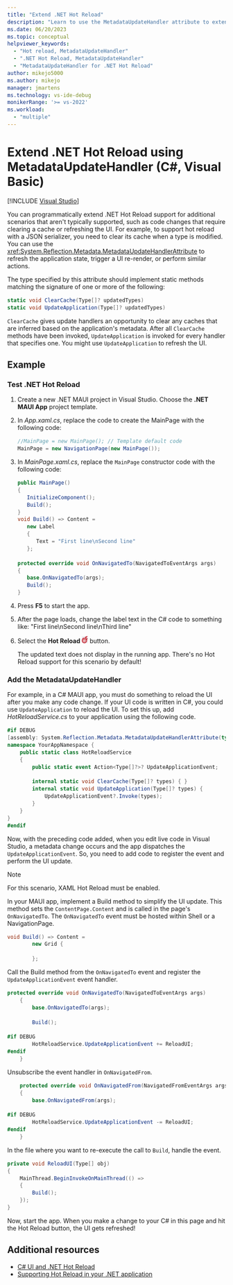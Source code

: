 ```yaml
---
title: "Extend .NET Hot Reload"
description: "Learn to use the MetadataUpdateHandler attribute to extend .NET Hot Reload to support additional scenarios."
ms.date: 06/20/2023
ms.topic: conceptual
helpviewer_keywords:
  - "Hot reload, MetadataUpdateHandler"
  - ".NET Hot Reload, MetadataUpdateHandler"
  - "MetadataUpdateHandler for .NET Hot Reload"
author: mikejo5000
ms.author: mikejo
manager: jmartens
ms.technology: vs-ide-debug
monikerRange: '>= vs-2022'
ms.workload:
  - "multiple"
---
```

# Extend .NET Hot Reload using MetadataUpdateHandler (C#, Visual Basic)

 [!INCLUDE [Visual Studio](~/includes/applies-to-version/vs-windows-only.md)]

You can programmatically extend .NET Hot Reload support for additional scenarios that aren't typically supported, such as code changes that require clearing a cache or refreshing the UI. For example, to support hot reload with a JSON serializer, you need to clear its cache when a type is modified. You can use the <xref:System.Reflection.Metadata.MetadataUpdateHandlerAttribute> to refresh the application state, trigger a UI re-render, or perform similar actions.

The type specified by this attribute should implement static methods matching the signature of one or more of the following:

```csharp
static void ClearCache(Type[]? updatedTypes)
static void UpdateApplication(Type[]? updatedTypes)
```

`ClearCache` gives update handlers an opportunity to clear any caches that are inferred based on the application's metadata. After all `ClearCache` methods have been invoked, `UpdateApplication` is invoked for every handler that specifies one. You might use `UpdateApplication` to refresh the UI.

## Example

### Test .NET Hot Reload

1. Create a new .NET MAUI project in Visual Studio. Choose the **.NET MAUI App** project template.

1. In *App.xaml.cs*, replace the code to create the MainPage with the following code:

   ```csharp
   //MainPage = new MainPage(); // Template default code
   MainPage = new NavigationPage(new MainPage());
   ```

1. In *MainPage.xaml.cs*, replace the `MainPage` constructor code with the following code:

   ```csharp
   public MainPage()
   {
      InitializeComponent();
      Build();
   }
   void Build() => Content =
      new Label
      {
         Text = "First line\nSecond line"
      };

   protected override void OnNavigatedTo(NavigatedToEventArgs args)
   {
      base.OnNavigatedTo(args);
      Build();
   }
   ```

1. Press **F5** to start the app.

1. After the page loads, change the label text in the C# code to something like: "First line\nSecond line\nThird line"

1. Select the **Hot Reload** ![Screenshot of the Hot Reload button.](../debugger/media/vs-2022/hot-reload-icon.png) button.

   The updated text does not display in the running app. There's no Hot Reload support for this scenario by default!

### Add the MetadataUpdateHandler

For example, in a C# MAUI app, you must do something to reload the UI after you make any code change. If your UI code is written in C#, you could use `UpdateApplication` to reload the UI. To set this up, add *HotReloadService.cs* to your application using the following code.

```csharp
#if DEBUG
[assembly: System.Reflection.Metadata.MetadataUpdateHandlerAttribute(typeof(YourAppNamespace.HotReloadService))]
namespace YourAppNamespace { 
    public static class HotReloadService
    {
        public static event Action<Type[]?>? UpdateApplicationEvent;

        internal static void ClearCache(Type[]? types) { }
        internal static void UpdateApplication(Type[]? types) {
            UpdateApplicationEvent?.Invoke(types);
        }
    }
}
#endif
```

Now, with the preceding code added, when you edit live code in Visual Studio, a metadata change occurs and the app dispatches the `UpdateApplicationEvent`. So, you need to add code to register the event and perform the UI update.

> [!NOTE]
> For this scenario, XAML Hot Reload must be enabled.

In your MAUI app, implement a Build method to simplify the UI update. This method sets the `ContentPage.Content` and is called in the page's `OnNavigatedTo`. The `OnNavigatedTo` event must be hosted within Shell or a NavigationPage.

```csharp
void Build() => Content = 
        new Grid { 

        };
````

Call the Build method from the `OnNavigatedTo` event and register the `UpdateApplicationEvent` event handler.

```csharp
protected override void OnNavigatedTo(NavigatedToEventArgs args)
    {
        base.OnNavigatedTo(args);

        Build();

#if DEBUG
        HotReloadService.UpdateApplicationEvent += ReloadUI;
#endif
    }
```

Unsubscribe the event handler in `OnNavigatedFrom`.

```csharp
    protected override void OnNavigatedFrom(NavigatedFromEventArgs args)
    {
        base.OnNavigatedFrom(args);

#if DEBUG
        HotReloadService.UpdateApplicationEvent -= ReloadUI;
#endif
    }
```

In the file where you want to re-execute the call to `Build`, handle the event.

```csharp
private void ReloadUI(Type[] obj)
{
    MainThread.BeginInvokeOnMainThread(() =>
    {
        Build();
    });
}
```

Now, start the app. When you make a change to your C# in this page and hit the Hot Reload button, the UI gets refreshed!

## Additional resources

- [C# UI and .NET Hot Reload](https://dev.to/davidortinau/c-ui-and-net-hot-reload-a-match-made-in-net-maui-243f)
- [Supporting Hot Reload in your .NET application](https://www.meziantou.net/supporting-hot-reload-in-your-dotnet-application.htm)